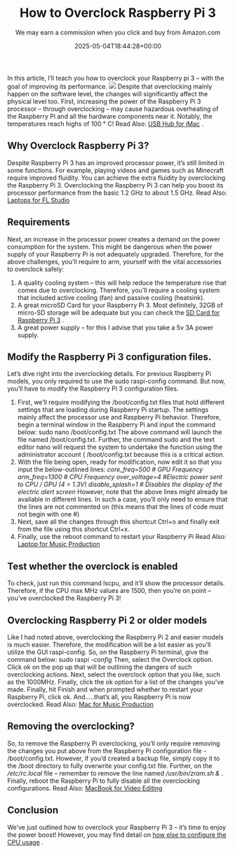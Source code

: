 ﻿---
author: We may earn a commission when you click and buy from Amazon.com
layout: post
title: How to Overclock Raspberry Pi 3
date: '2025-05-04T18:44:28+00:00'
categories:
- Laptops
tags: []
slug: /overclock-raspberry-pi-3/
lastmod: 2025-05-07T12:21:28+03:00
---

In this article, I’ll teach you how to overclock your Raspberry pi 3 – with the goal of improving its performance.
![](/assets/img/12/Pest-Control.jpg)
Despite that overclocking mainly happen on the software level, the changes will significantly affect the physical level too.
First, increasing the power of the Raspberry Pi 3 processor – through overclocking – may cause hazardous overheating of the Raspberry Pi and all the hardware components near it. Notably, the temperatures reach highs of 100 ° C! Read Also:
[USB Hub for iMac](https://pestpolicy.com/best-usb-hub-for-imac/)
.
## Why Overclock Raspberry Pi 3?
Despite Raspberry Pi 3 has an improved processor power, it’s still limited in some functions. For example, playing videos and games such as Minecraft require improved fluidity.
You can achieve the extra fluidity by overclocking the Raspberry Pi 3. Overclocking the Raspberry Pi 3 can help you boost its processor performance from the basic 1.2 GHz to about 1.5 GHz.
Read Also:
[Laptops for FL Studio](https://pestpolicy.com/best-laptops-for-fl-studio/)
## Requirements
Next, an increase in the processor power creates a demand on the power consumption for the system. This might be dangerous when the power supply of your Raspberry Pi is not adequately upgraded.
Therefore, for the above challenges, you’ll require to arm, yourself with the vital accessories to overclock safely:
1. A quality cooling system – this will help reduce the temperature rise that comes due to overclocking. Therefore, you’ll require a cooling system that included active cooling (fan) and passive cooling (heatsink).
2. A great microSD Card for your Raspberry Pi 3. Most definitely, 32GB of micro-SD storage will be adequate but you can check the
[SD Card for Raspberry Pi 3](https://pestpolicy.com/best-sd-card-for-raspberry-pi-3/)
.
3. A great power supply – for this I advise that you take a 5v 3A power supply.
## **Modify the Raspberry Pi 3 configuration files.**
Let’s dive right into the overclocking details. For previous Raspberry Pi models, you only required to use the sudo raspi-config command. But now, you’ll have to modify the Raspberry Pi 3 configuration files.
1. First, we’ll require modifying the /boot/config.txt files that hold different settings that are loading during Raspberry Pi startup. The settings mainly affect the processor use and Raspberry Pi behavior.
Therefore, begin a terminal window in the Raspberry Pi and input the command below:
sudo nano /boot/config.txt
The above command will launch the file named /boot/config.txt. Further, the command sudo and the text editor nano will request the system to undertake the function using the administrator account ( /boot/config.txt because this is a critical action.
1. With the file being open, ready for modification, now edit it so that you input the below-outlined lines:
*core_freq=500 # GPU Frequency*
*arm_freq=1300 # CPU Frequency*
*over_voltage=4 #Electric power sent to CPU / GPU (4 = 1.3V)*
*disable_splash=1 # Disables the display of the electric alert screen*
However, note that the above lines might already be available in different lines. In such a case, you’ll only need to ensure that the lines are not commented on (this means that the lines of code must not begin with one #)
1. Next, save all the changes through this shortcut Ctrl+o and finally exit from the file using this shortcut Ctrl+x.
2. Finally, use the reboot command to restart your Raspberry Pi
Read Also:
[Laptop for Music Production](https://pestpolicy.com/best-laptop-for-music-production/)
## Test whether the overclock is enabled
To check, just run this command lscpu, and it’ll show the processor details. Therefore, if the CPU max MHz values are 1500, then you’re on point – you’ve overclocked the Raspberry Pi 3!
## Overclocking Raspberry Pi 2 or older models
Like I had noted above, overclocking the Raspberry Pi 2 and easier models is much easier. Therefore, the modification will be a lot easier as you’ll utilize the GUI raspi-config.
So, on the Raspberry Pi terminal, give the command below:
sudo raspi
*-config*
Then, select the Overclock option. Click ok on the pop up that will be outlining the dangers of such overclocking actions.
Next, select the overclock option that you like, such as the 1000MHz. Finally, click the ok option for a list of the changes you’ve made.
Finally, hit Finish and when prompted whether to restart your Raspberry Pi, click ok. And…..that’s all, you Raspberry Pi is now overclocked.
Read Also:
[Mac for Music Production](https://pestpolicy.com/best-mac-for-music-production/)
## Removing the overclocking?
So, to remove the Raspberry Pi overclocking, you’ll only require removing the changes you put above from the Raspberry Pi configuration file - /boot/config.txt.
However, if you’d created a backup file, simply copy it to the /boot directory to fully overwrite your config.txt file.
Further, on the
*/etc/rc.local*
file – remember to remove the line named
*/usr/bin/zram.sh &*
.
Finally, reboot the Raspberry Pi to fully disable all the overclocking configurations.
Read Also:
[MacBook for Video Editing](https://pestpolicy.com/best-macbook-for-video-editing/)
## Conclusion
We’ve just outlined how to overclock your Raspberry Pi 3 – it’s time to enjoy the power boost! However, you may find detail on
[how else to configure the CPU usage](https://www.raspberrypi.org/documentation/configuration/config-txt.md)
.